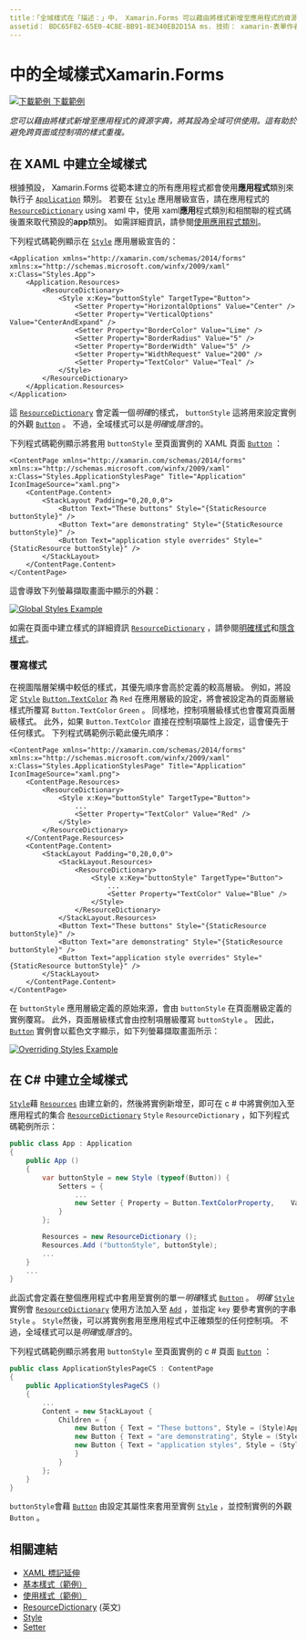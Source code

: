 ```yaml
---
title：「全域樣式在「描述：」中， Xamarin.Forms 可以藉由將樣式新增至應用程式的資源字典來全域提供。 這有助於避免在頁面或控制項之間重複樣式。」
assetid： BDC65F82-65E0-4C8E-BB91-8E340EB2D15A ms. 技術： xamarin-表單作者： davidbritch ms. author： dabritch ms. 日期：02/17/2016 否-loc： [ Xamarin.Forms ， Xamarin.Essentials ]
---
```


# <a name="global-styles-in-xamarinforms"></a>中的全域樣式Xamarin.Forms

[![下載範例 ](~/media/shared/download.png) 下載範例](https://docs.microsoft.com/samples/xamarin/xamarin-forms-samples/userinterface-styles-basicstyles)

_您可以藉由將樣式新增至應用程式的資源字典，將其設為全域可供使用。這有助於避免跨頁面或控制項的樣式重複。_

## <a name="create-a-global-style-in-xaml"></a>在 XAML 中建立全域樣式

根據預設， Xamarin.Forms 從範本建立的所有應用程式都會使用**應用程式**類別來執行子 [`Application`](xref:Xamarin.Forms.Application) 類別。 若要在 [`Style`](xref:Xamarin.Forms.Style) 應用層級宣告，請在應用程式的 [`ResourceDictionary`](xref:Xamarin.Forms.ResourceDictionary) using xaml 中，使用 xaml**應用**程式類別和相關聯的程式碼後置來取代預設的**app**類別。 如需詳細資訊，請參閱[使用應用程式類別](~/xamarin-forms/app-fundamentals/application-class.md)。

下列程式碼範例顯示在 [`Style`](xref:Xamarin.Forms.Style) 應用層級宣告的：

```xaml
<Application xmlns="http://xamarin.com/schemas/2014/forms" xmlns:x="http://schemas.microsoft.com/winfx/2009/xaml" x:Class="Styles.App">
    <Application.Resources>
        <ResourceDictionary>
            <Style x:Key="buttonStyle" TargetType="Button">
                <Setter Property="HorizontalOptions" Value="Center" />
                <Setter Property="VerticalOptions" Value="CenterAndExpand" />
                <Setter Property="BorderColor" Value="Lime" />
                <Setter Property="BorderRadius" Value="5" />
                <Setter Property="BorderWidth" Value="5" />
                <Setter Property="WidthRequest" Value="200" />
                <Setter Property="TextColor" Value="Teal" />
            </Style>
        </ResourceDictionary>
    </Application.Resources>
</Application>
```

這 [`ResourceDictionary`](xref:Xamarin.Forms.ResourceDictionary) 會定義一個*明確*的樣式， `buttonStyle` 這將用來設定實例的外觀 [`Button`](xref:Xamarin.Forms.Button) 。 不過，全域樣式可以是*明確*或*隱含*的。

下列程式碼範例顯示將套用 `buttonStyle` 至頁面實例的 XAML 頁面 [`Button`](xref:Xamarin.Forms.Button) ：

```xaml
<ContentPage xmlns="http://xamarin.com/schemas/2014/forms" xmlns:x="http://schemas.microsoft.com/winfx/2009/xaml" x:Class="Styles.ApplicationStylesPage" Title="Application" IconImageSource="xaml.png">
    <ContentPage.Content>
        <StackLayout Padding="0,20,0,0">
            <Button Text="These buttons" Style="{StaticResource buttonStyle}" />
            <Button Text="are demonstrating" Style="{StaticResource buttonStyle}" />
            <Button Text="application style overrides" Style="{StaticResource buttonStyle}" />
        </StackLayout>
    </ContentPage.Content>
</ContentPage>
```

這會導致下列螢幕擷取畫面中顯示的外觀：

[![](application-images/application-styles-1.png "Global Styles Example")](application-images/application-styles-1-large.png#lightbox "Global Styles Example")

如需在頁面中建立樣式的詳細資訊 [`ResourceDictionary`](xref:Xamarin.Forms.ResourceDictionary) ，請參閱[明確樣式](~/xamarin-forms/user-interface/styles/explicit.md)和[隱含樣式](~/xamarin-forms/user-interface/styles/implicit.md)。

### <a name="override-styles"></a>覆寫樣式

在視圖階層架構中較低的樣式，其優先順序會高於定義的較高層級。 例如，將設定 [`Style`](xref:Xamarin.Forms.Style) [`Button.TextColor`](xref:Xamarin.Forms.Button.TextColor) 為 `Red` 在應用層級的設定，將會被設定為的頁面層級樣式所覆寫 `Button.TextColor` `Green` 。 同樣地，控制項層級樣式也會覆寫頁面層級樣式。 此外，如果 `Button.TextColor` 直接在控制項屬性上設定，這會優先于任何樣式。 下列程式碼範例示範此優先順序：

```xaml
<ContentPage xmlns="http://xamarin.com/schemas/2014/forms" xmlns:x="http://schemas.microsoft.com/winfx/2009/xaml" x:Class="Styles.ApplicationStylesPage" Title="Application" IconImageSource="xaml.png">
    <ContentPage.Resources>
        <ResourceDictionary>
            <Style x:Key="buttonStyle" TargetType="Button">
                ...
                <Setter Property="TextColor" Value="Red" />
            </Style>
        </ResourceDictionary>
    </ContentPage.Resources>
    <ContentPage.Content>
        <StackLayout Padding="0,20,0,0">
            <StackLayout.Resources>
                <ResourceDictionary>
                    <Style x:Key="buttonStyle" TargetType="Button">
                        ...
                        <Setter Property="TextColor" Value="Blue" />
                    </Style>
                </ResourceDictionary>
            </StackLayout.Resources>
            <Button Text="These buttons" Style="{StaticResource buttonStyle}" />
            <Button Text="are demonstrating" Style="{StaticResource buttonStyle}" />
            <Button Text="application style overrides" Style="{StaticResource buttonStyle}" />
        </StackLayout>
    </ContentPage.Content>
</ContentPage>
```

在 `buttonStyle` 應用層級定義的原始來源，會由 `buttonStyle` 在頁面層級定義的實例覆寫。 此外，頁面層級樣式會由控制項層級覆寫 `buttonStyle` 。 因此， [`Button`](xref:Xamarin.Forms.Button) 實例會以藍色文字顯示，如下列螢幕擷取畫面所示：

[![](application-images/application-styles-2.png "Overriding Styles Example")](application-images/application-styles-2-large.png#lightbox "Overriding Styles Example")

## <a name="create-a-global-style-in-c35"></a>在 C&#35; 中建立全域樣式

[`Style`](xref:Xamarin.Forms.Style)藉 [`Resources`](xref:Xamarin.Forms.VisualElement.Resources) 由建立新的，然後將實例新增至，即可在 c # 中將實例加入至應用程式的集合 [`ResourceDictionary`](xref:Xamarin.Forms.ResourceDictionary) `Style` `ResourceDictionary` ，如下列程式碼範例所示：

```csharp
public class App : Application
{
    public App ()
    {
        var buttonStyle = new Style (typeof(Button)) {
            Setters = {
                ...
                new Setter { Property = Button.TextColorProperty,    Value = Color.Teal }
            }
        };

        Resources = new ResourceDictionary ();
        Resources.Add ("buttonStyle", buttonStyle);
        ...
    }
    ...
}
```

此函式會定義在整個應用程式中套用至實例的單一*明確*樣式 [`Button`](xref:Xamarin.Forms.Button) 。 *明確* [`Style`](xref:Xamarin.Forms.Style)實例會 [`ResourceDictionary`](xref:Xamarin.Forms.ResourceDictionary) 使用方法加入至 [`Add`](xref:Xamarin.Forms.ResourceDictionary.Add(System.String,System.Object)) ，並指定 `key` 要參考實例的字串 `Style` 。 `Style`然後，可以將實例套用至應用程式中正確類型的任何控制項。 不過，全域樣式可以是*明確*或*隱含*的。

下列程式碼範例顯示將套用 `buttonStyle` 至頁面實例的 c # 頁面 [`Button`](xref:Xamarin.Forms.Button) ：

```csharp
public class ApplicationStylesPageCS : ContentPage
{
    public ApplicationStylesPageCS ()
    {
        ...
        Content = new StackLayout {
            Children = {
                new Button { Text = "These buttons", Style = (Style)Application.Current.Resources ["buttonStyle"] },
                new Button { Text = "are demonstrating", Style = (Style)Application.Current.Resources ["buttonStyle"] },
                new Button { Text = "application styles", Style = (Style)Application.Current.Resources ["buttonStyle"]
                }
            }
        };
    }
}
```

`buttonStyle`會藉 [`Button`](xref:Xamarin.Forms.Button) 由設定其屬性來套用至實例 [`Style`](xref:Xamarin.Forms.NavigableElement.Style) ，並控制實例的外觀 `Button` 。

## <a name="related-links"></a>相關連結

- [XAML 標記延伸](~/xamarin-forms/xaml/xaml-basics/xaml-markup-extensions.md)
- [基本樣式（範例）](https://docs.microsoft.com/samples/xamarin/xamarin-forms-samples/userinterface-styles-basicstyles)
- [使用樣式（範例）](https://docs.microsoft.com/samples/xamarin/xamarin-forms-samples/workingwithstyles)
- [ResourceDictionary](xref:Xamarin.Forms.ResourceDictionary) \(英文\)
- [Style](xref:Xamarin.Forms.Style)
- [Setter](xref:Xamarin.Forms.Setter)
